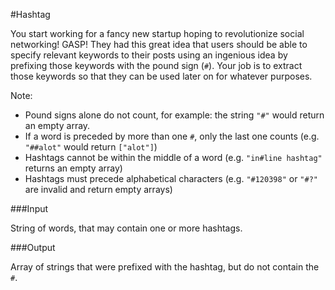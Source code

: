 #Hashtag

You start working for a fancy new startup hoping to revolutionize social networking!
GASP! They had this great idea that users should be able to specify relevant keywords
to their posts using an ingenious idea by prefixing those keywords with the pound
sign (`#`). Your job is to extract those keywords so that they can be used later on for
whatever purposes.

Note:

* Pound signs alone do not count, for example: the string `"#"` would return an empty array.
* If a word is preceded by more than one `#`, only the last one counts (e.g. `"##alot"` would return `["alot"]`)
* Hashtags cannot be within the middle of a word (e.g. `"in#line hashtag"` returns an empty array)
* Hashtags must precede alphabetical characters (e.g. `"#120398"` or `"#?"` are invalid and return empty arrays)

###Input

String of words, that may contain one or more hashtags.

###Output

Array of strings that were prefixed with the hashtag, but do not contain the `#`.